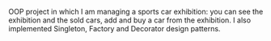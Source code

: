 OOP project in which I am managing a sports car exhibition: you can see the exhibition and the sold cars, add and buy a car from the exhibition. I also implemented Singleton, Factory and Decorator design patterns.
